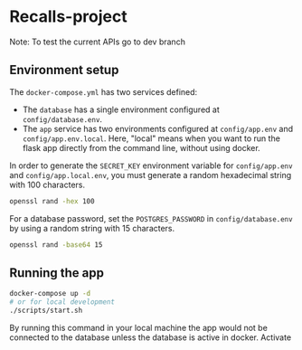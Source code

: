# Recalls-project

Note: To test the current APIs go to dev branch

## Environment setup

The `docker-compose.yml` has two services defined:
- The `database` has a single environment configured at `config/database.env`.
- The `app` service has two environments configured at `config/app.env` and `config/app.env.local`.
Here, "local" means when you want to run the flask app directly from the command line, without using docker.

In order to generate the `SECRET_KEY` environment variable for `config/app.env` and `config/app.local.env`, you must generate a random hexadecimal string with 100 characters.

```bash
openssl rand -hex 100
```

For a database password, set the `POSTGRES_PASSWORD` in `config/database.env` by using a random string with 15 characters.

```bash
openssl rand -base64 15
```

## Running the app
```bash
docker-compose up -d
# or for local development
./scripts/start.sh
```
By running this command in your local machine the app would not be connected to the database unless the database is active in docker.
Activate
